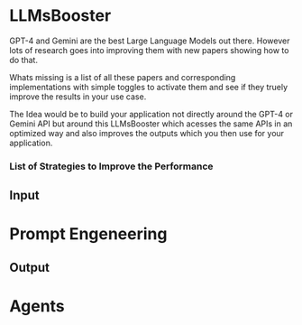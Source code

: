 # LLMsBooster
GPT-4 and Gemini are the best Large Language Models out there.
However lots of research goes into improving them with new papers showing how to do that.

Whats missing is a list of all these papers and corresponding implementations with simple toggles to activate them and see if they truely improve the results in your use case.

The Idea would be to build your application not directly around the GPT-4 or Gemini API but around this LLMsBooster which acesses the same APIs in an optimized way and also improves the outputs which you then use for your application.

### List of Strategies to Improve the Performance

## Input

# Prompt Engeneering

## Output

# Agents
